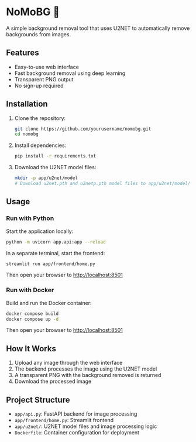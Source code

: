 # NoMoBG 🎨

A simple background removal tool that uses U2NET to automatically remove backgrounds from images.

## Features

- Easy-to-use web interface
- Fast background removal using deep learning
- Transparent PNG output
- No sign-up required

## Installation

1. Clone the repository:

   ```bash
   git clone https://github.com/yourusername/nomobg.git
   cd nomobg
   ```

2. Install dependencies:

   ```bash
   pip install -r requirements.txt
   ```

3. Download the U2NET model files:

   ```bash
   mkdir -p app/u2net/model
   # Download u2net.pth and u2netp.pth model files to app/u2net/model/
   ```

## Usage

### Run with Python

Start the application locally:

```bash
python -m uvicorn app.api:app --reload
```

In a separate terminal, start the frontend:

```bash
streamlit run app/frontend/home.py
```

Then open your browser to <http://localhost:8501>

### Run with Docker

Build and run the Docker container:

```bash
docker compose build
docker compose up -d
```

Then open your browser to <http://localhost:8501>

## How It Works

1. Upload any image through the web interface
2. The backend processes the image using the U2NET model
3. A transparent PNG with the background removed is returned
4. Download the processed image

## Project Structure

- `app/api.py`: FastAPI backend for image processing
- `app/frontend/home.py`: Streamlit frontend
- `app/u2net/`: U2NET model files and image processing logic
- `Dockerfile`: Container configuration for deployment
